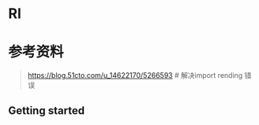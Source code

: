 # Rl


# 参考资料
> https://blog.51cto.com/u_14622170/5266593 # 解决import rending 错误


## Getting started
